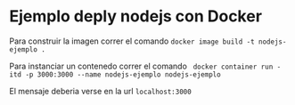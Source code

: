 # Ejemplo deply nodejs con Docker

Para construir la imagen correr el comando
`docker image build -t nodejs-ejemplo .`

Para instanciar un contenedo correr el comando
` docker container run -itd -p 3000:3000 --name nodejs-ejemplo nodejs-ejemplo`

El mensaje deberia verse en la url
`localhost:3000`

